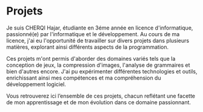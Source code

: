 # Projets

Je suis CHERQI Hajar, étudiante en 3éme année en licence d'informatique, passionné(e) par l'informatique et le développement. Au cours de ma licence, j'ai eu l'opportunité de travailler sur divers projets dans plusieurs matières, explorant ainsi différents aspects de la programmation.

Ces projets m'ont permis d'aborder des domaines variés tels que la conception de jeux, la compression d'images, l'analyse de grammaires et bien d'autres encore. J'ai pu expérimenter différentes technologies et outils, enrichissant ainsi mes compétences et ma compréhension du développement logiciel.

Vous retrouverez ici l’ensemble de ces projets, chacun reflétant une facette de mon apprentissage et de mon évolution dans ce domaine passionnant.
